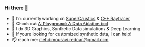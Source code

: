 ### Hi there 👋

<!--
**MMehdiMousavi/MMehdiMousavi** is a ✨ _special_ ✨ repository because its `README.md` (this file) appears on your GitHub profile. -->

- 🔭 I’m currently working on [SuperCaustics](https://github.com/MMehdiMousavi/SuperCaustics) & [C++ Raytracer](https://github.com/MMehdiMousavi/Raytracer)
- 👋 Check out [AI Playground: A Data Ablation tool](https://github.com/MMehdiMousavi/AIP)
- 🌱 I do 3D Graphics, Synthetic Data simulations & Deep Learning
- 👯 If youre looking for customized synthetic data, I can help!
- 📫 reach me: mehdimousavi.redcap@gmail.com


